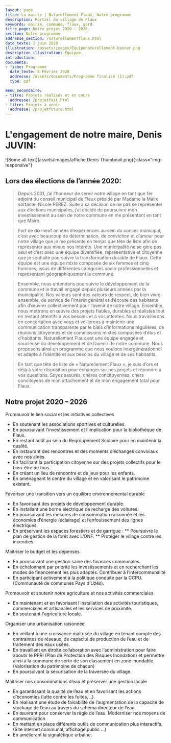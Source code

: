 ```yaml
---
layout: page
titre: La mairie | Naturellement Flaux, Notre programme
description: Portail du village de Flaux
keywords: mairie, commune, flaux, gard
titre_page: Notre projet 2020 – 2026
section: Notre programme
addresse_section: /naturellementflaux.html
date_texte: 1 juin 2020
illustration: /assets/images/Equipenaturellement-banner.png
description_illustration: Equippe.
introduction:
documents:
- fiche: Programme
  date_texte: 8 Février 2020
  addresse: /assets/documents/Programme finalisé (1).pdf
  type: pdf

menu_secondaire:
- titre: Projets réalisés et en cours
  addresse: /projetfait.html
- titre: Projets à venir
  addresse: /projetfuture.html
---
```

# L'engagement de notre maire, Denis JUVIN: 

![Some alt text](assets/images/affiche Denis Thumbnail.png){:class="img-responsive"}

## Lors des élections de l’année 2020:

> Depuis 2001, j’ai l’honneur de servir notre village en tant que 1er adjoint du conseil municipal de Flaux présidé par Madame la Maire sortante, Nicole PEREZ. Suite à sa décision de ne pas se représenter aux élections municipales, j’ai décidé de poursuivre mon investissement au sein de notre commune en me présentant en tant que Maire.

> Fort de dix-neuf années d’expériences au sein du conseil municipal, c’est avec beaucoup de détermination, de conviction et d’amour pour notre village que je me présente en temps que tête de liste afin de représenter aux mieux nos intérêts. Une municipalité ne se gère pas seul et c’est avec une équipe diversifiée, représentative et citoyenne que je souhaite poursuivre la transformation durable de Flaux. Cette équipe est une équipe mixte composée de six femmes et cinq hommes, issus de différentes catégories socio-professionnelles et représentant géographiquement la commune.

> Ensemble, nous entendons poursuivre le développement de la commune et le travail engagé depuis plusieurs années par la municipalité. Nos valeurs sont des valeurs de respect, de bien vivre ensemble, de service de l’intérêt général et d’écoute des habitants afin d’œuvrer collectivement pour l’avenir de notre village.
Ensemble, nous mettrons en œuvre des projets fiables, durables et réalistes tout en restant attentifs à vos besoins et à vos attentes. Nous travaillerons en concertation avec vous et veillerons à maintenir une communication transparente par le biais d’informations régulières, de réunions citoyennes et de commissions mixtes composées d’élus et d’habitants.
Naturellement Flaux est une équipe engagée et soucieuse du développement et de l’avenir de notre commune. Nous proposons ainsi un programme que nous voulons intergénérationnel et adapté à l’identité et aux besoins du village et de ses habitants.

> En tant que tête de liste de « Naturellement Flaux », je suis d’ors et déjà à votre disposition pour échanger sur nos projets et répondre à vos questions. Soyez assurés, chères concitoyennes, chers concitoyens de mon attachement et de mon engagement total pour Flaux.

## Notre projet 2020 – 2026

Promouvoir le lien social et les initiatives collectives
* En soutenant les associations sportives et culturelles.
* En poursuivant l'investissement et l'implication pour la bibliothèque de Flaux.
* En restant actif au sein du Regroupement Scolaire pour en maintenir la qualité.
* En instaurant des rencontres et des moments d’échanges conviviaux avec nos aînés.
* En facilitant la participation citoyenne sur des projets collectifs pour le bien-être de tous.
* En créant un lieu de rencontre et de jeux pour les enfants.
* En aménageant le centre du village et en valorisant le patrimoine existant.

Favoriser une transition vers un équilibre environnemental durable
* En favorisant des projets de développement durable.
* En installant une borne électrique de recharge des voitures.
* En poursuivant les mesures de consommation raisonnée et les économies d’énergie (éclairage) et l’enfouissement des lignes électriques.
* En préservant les espaces forestiers et de garrigue :
** Poursuivre le plan de gestion de la forêt avec L’ONF.
** Protéger le village contre les incendies.

Maitriser le budget et les dépenses
* En poursuivant une gestion saine des finances communales.
* En échelonnant par priorité les investissements et en recherchant les modes de financement les plus adaptés. Contribuer à l’intercommunalité
* En participant activement à la politique conduite par la CCPU. (Communauté de communes Pays d’Uzès).

Promouvoir et soutenir notre agriculture et nos activités commerciales
* En maintenant et en favorisant l’installation des activités touristiques, commerciales et artisanales et les services de proximité.
* En soutenant l'agriculture locale.

Organiser une urbanisation raisonnée
* En veillant à une croissance maitrisée du village en tenant compte des contraintes de réseaux, de capacité de production de l’eau et de traitement des eaux usées.
* En travaillant en étroite collaboration avec l’administration pour faire aboutir le PPRI (Plan de Protection des Risques Inondation) et permettre ainsi à la commune de sortir de son classement en zone inondable. (Valorisation du patrimoine de chacun)
* En poursuivant la sécurisation de la traversée du village.

Maitriser nos consommations d’eau et préserver une gestion locale
* En garantissant la qualité de l’eau et en favorisant les actions d’économies (lutte contre les fuites, ..).
* En réalisant une étude de faisabilité de l’augmentation de la capacité de stockage de l’eau au travers du schéma directeur de l’eau.
* En œuvrant pour conserver la régie de l’eau. Moderniser nos moyens de communication
* En mettant en place différents outils de communication plus interactifs. (Site internet communal, affichage public ...)
* En améliorant la signalétique urbaine.

